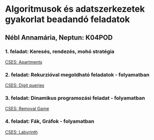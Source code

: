# Algoritmusok és adatszerkezetek gyakorlat beadandó feladatok

## Nébl Annamária, Neptun: K04POD

### 1. feladat: Keresés, rendezés, mohó stratégia

[CSES: Apartments](https://github.com/nebl-annamaria/alga_01)

### 2. feladat: Rekurzióval megoldható feladatok - folyamatban

[CSES: Digit queries](https://github.com/nebl-annamaria/alga_02)

### 3. feladat: Dinamikus programozási feladat - folyamatban

[CSES: Removal Game](https://github.com/nebl-annamaria/alga_03)

### 4. feladat: Fák, Gráfok - folyamatban

[CSES: Labyrinth](https://github.com/nebl-annamaria/alga_04)
